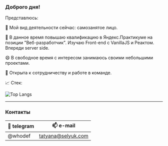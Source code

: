 ### Доброго дня!

Представлюсь:

🔭 Мой вид деятельности сейчас: самозанятое лицо.

🌱 В данное время повышаю квалификацию в Яндекс.Практикуме на позиции "Веб-разработчик". Изучаю Front-end с VanillaJS и Реактом. Впереди server side.

😄 В свободное время с интересом занимаюсь своими небольшими проектами.

🤝 Открыта к сотрудничеству и работе в команде.

📈 Стек:

![Top Langs](https://github-readme-stats.vercel.app/api/top-langs/?username=whodef&layout=compact)

---
### Контакты

| 📨 telegram    | 📫 e-mail               |
| -------------- |:-----------------------:|
| @whodef        | tatyana@selyuk.com      |



<!-- 
**whodef/whodef** is a ✨ _special_ ✨ repository because its `README.md` (this file) appears on your GitHub profile.

Here are some ideas to get you started:

- 🔭 I’m currently working on ...
- 🌱 I’m currently learning ...
- 👯 I’m looking to collaborate on ...
- 🤔 I’m looking for help with ...
- 💬 Ask me about ...
- 📫 How to reach me: ...
- 😄 Pronouns: ...
- ⚡ Fun fact: ...
-->
